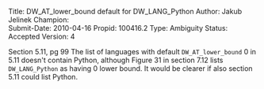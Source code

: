 Title:       DW_AT_lower_bound default for DW_LANG_Python
Author:      Jakub Jelinek
Champion:    
Submit-Date: 2010-04-16
Propid:      100416.2
Type:        Ambiguity
Status:      Accepted
Version:     4

Section 5.11, pg 99
The list of languages with default `DW_AT_lower_bound` 0 in 5.11 doesn't contain 
Python, although Figure 31 in section 7.12 lists `DW_LANG_Python` as having 0 
lower bound.  It would be clearer if also section 5.11 could list Python.
